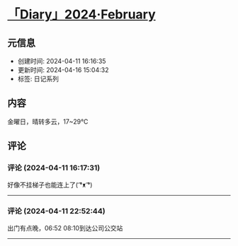 # [「Diary」2024·February](https://github.com/bingdu748/Laboratory_of_Mad_Scientist/issues/2)

## 元信息

- 创建时间: 2024-04-11 16:16:35
- 更新时间: 2024-04-16 15:04:32
- 标签: 日记系列

## 内容

金曜日，晴转多云，17~29℃

## 评论

### 评论 (2024-04-11 16:17:31)

好像不挂梯子也能连上了( ͡°ᴥ ͡°)

---

### 评论 (2024-04-11 22:52:44)

出门有点晚，06:52
08:10到达公司公交站

---

